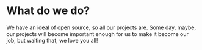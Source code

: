 # What do we do?

We have an ideal of open source, so all our projects are. Some day, maybe, our projects will become important enough for us to make it become our job, but waiting that, we love you all!
